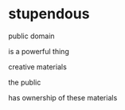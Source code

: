 # stupendous

public domain

is a powerful thing

creative materials

the public

has ownership of these materials
